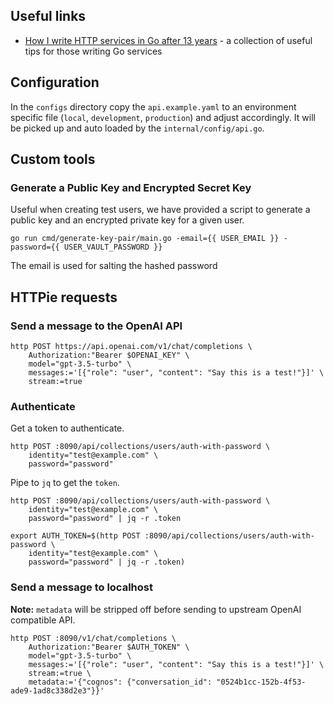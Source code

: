 ## Useful links

- [How I write HTTP services in Go after 13 years](https://grafana.com/blog/2024/02/09/how-i-write-http-services-in-go-after-13-years/) - a collection of useful tips for those writing Go services

## Configuration

In the `configs` directory copy the `api.example.yaml` to an environment specific file (`local`, `development`, `production`) and adjust accordingly. It will be picked up and auto loaded by the `internal/config/api.go`.

## Custom tools

### Generate a Public Key and Encrypted Secret Key

Useful when creating test users, we have provided a script to generate a public key and an encrypted private key for a given user.

```
go run cmd/generate-key-pair/main.go -email={{ USER_EMAIL }} -password={{ USER_VAULT_PASSWORD }}
```

The email is used for salting the hashed password

## HTTPie requests

### Send a message to the OpenAI API

```
http POST https://api.openai.com/v1/chat/completions \
    Authorization:"Bearer $OPENAI_KEY" \
    model="gpt-3.5-turbo" \
    messages:='[{"role": "user", "content": "Say this is a test!"}]' \
    stream:=true
```

### Authenticate

Get a token to authenticate.

```
http POST :8090/api/collections/users/auth-with-password \
    identity="test@example.com" \
    password="password"
```

Pipe to `jq` to get the `token`.

```
http POST :8090/api/collections/users/auth-with-password \
    identity="test@example.com" \
    password="password" | jq -r .token
```

```
export AUTH_TOKEN=$(http POST :8090/api/collections/users/auth-with-password \
    identity="test@example.com" \
    password="password" | jq -r .token)
```

### Send a message to localhost

**Note:** `metadata` will be stripped off before sending to upstream OpenAI compatible API.

```
http POST :8090/v1/chat/completions \
    Authorization:"Bearer $AUTH_TOKEN" \
    model="gpt-3.5-turbo" \
    messages:='[{"role": "user", "content": "Say this is a test!"}]' \
    stream:=true \
    metadata:='{"cognos": {"conversation_id": "0524b1cc-152b-4f53-ade9-1ad8c338d2e3"}}'
```
